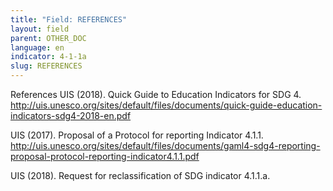 ```yaml
---
title: "Field: REFERENCES"
layout: field
parent: OTHER_DOC
language: en
indicator: 4-1-1a
slug: REFERENCES
---
```

References
UIS (2018). Quick Guide to Education Indicators for SDG 4.
http://uis.unesco.org/sites/default/files/documents/quick-guide-education-indicators-sdg4-2018-en.pdf

UIS (2017). Proposal of a Protocol for reporting Indicator 4.1.1.
http://uis.unesco.org/sites/default/files/documents/gaml4-sdg4-reporting-proposal-protocol-reporting-indicator4.1.1.pdf

UIS (2018). Request for reclassification of SDG indicator 4.1.1.a.